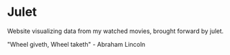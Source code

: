 # Julet
Website visualizing data from my watched movies, brought forward by julet.

"Wheel giveth, Wheel taketh" - Abraham Lincoln
